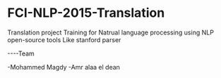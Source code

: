 # FCI-NLP-2015-Translation

Translation project
Training for Natrual language processing
using NLP open-source tools
Like stanford parser


----Team

-Mohammed Magdy
-Amr alaa el dean
